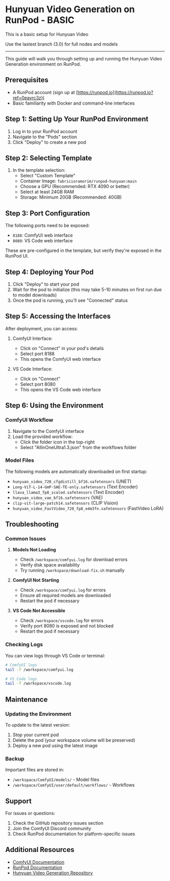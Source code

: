# Hunyuan Video Generation on RunPod - BASIC

This is a basic setup for Hunyuan Video

Use the lastest branch (3.0) for full nodes and models 

----------------------------------------------------------------

This guide will walk you through setting up and running the Hunyuan Video Generation environment on RunPod.

## Prerequisites

- A RunPod account (sign up at [https://runpod.io](https://runpod.io?ref=0eayrc3z))
- Basic familiarity with Docker and command-line interfaces

## Step 1: Setting Up Your RunPod Environment

1. Log in to your RunPod account
2. Navigate to the "Pods" section
3. Click "Deploy" to create a new pod

## Step 2: Selecting Template

1. In the template selection:
   - Select "Custom Template"
   - Container Image: `fabricioramorim/runpod-hunyuan:main`
   - Choose a GPU (Recommended: RTX 4090 or better)
   - Select at least 24GB RAM
   - Storage: Minimum 20GB (Recommended: 40GB)

## Step 3: Port Configuration

The following ports need to be exposed:
- `8188`: ComfyUI web interface
- `8080`: VS Code web interface

These are pre-configured in the template, but verify they're exposed in the RunPod UI.

## Step 4: Deploying Your Pod

1. Click "Deploy" to start your pod
2. Wait for the pod to initialize (this may take 5-10 minutes on first run due to model downloads)
3. Once the pod is running, you'll see "Connected" status

## Step 5: Accessing the Interfaces

After deployment, you can access:

1. ComfyUI Interface:
   - Click on "Connect" in your pod's details
   - Select port 8188
   - This opens the ComfyUI web interface

2. VS Code Interface:
   - Click on "Connect"
   - Select port 8080
   - This opens the VS Code web interface

## Step 6: Using the Environment

### ComfyUI Workflow

1. Navigate to the ComfyUI interface
2. Load the provided workflow:
   - Click the folder icon in the top-right
   - Select "AllinOneUltra1.3.json" from the workflows folder

### Model Files

The following models are automatically downloaded on first startup:
- `hunyuan_video_720_cfgdistill_bf16.safetensors` (UNET)
- `Long-ViT-L-14-GmP-SAE-TE-only.safetensors` (Text Encoder)
- `llava_llama3_fp8_scaled.safetensors` (Text Encoder)
- `hunyuan_video_vae_bf16.safetensors` (VAE)
- `clip-vit-large-patch14.safetensors` (CLIP Vision)
- `hunyuan_video_FastVideo_720_fp8_e4m3fn.safetensors` (FastVideo LoRA)

## Troubleshooting

### Common Issues

1. **Models Not Loading**
   - Check `/workspace/comfyui.log` for download errors
   - Verify disk space availability
   - Try running `/workspace/download-fix.sh` manually

2. **ComfyUI Not Starting**
   - Check `/workspace/comfyui.log` for errors
   - Ensure all required models are downloaded
   - Restart the pod if necessary

3. **VS Code Not Accessible**
   - Check `/workspace/vscode.log` for errors
   - Verify port 8080 is exposed and not blocked
   - Restart the pod if necessary

### Checking Logs

You can view logs through VS Code or terminal:
```bash
# ComfyUI logs
tail -f /workspace/comfyui.log

# VS Code logs
tail -f /workspace/vscode.log
```

## Maintenance

### Updating the Environment

To update to the latest version:
1. Stop your current pod
2. Delete the pod (your workspace volume will be preserved)
3. Deploy a new pod using the latest image

### Backup

Important files are stored in:
- `/workspace/ComfyUI/models/` - Model files
- `/workspace/ComfyUI/user/default/workflows/` - Workflows

## Support

For issues or questions:
1. Check the GitHub repository issues section
2. Join the ComfyUI Discord community
3. Check RunPod documentation for platform-specific issues

## Additional Resources

- [ComfyUI Documentation](https://github.com/comfyanonymous/ComfyUI)
- [RunPod Documentation](https://docs.runpod.io/)
- [Hunyuan Video Generation Repository](https://github.com/fabricioramorim/runpod-hunyuan)
